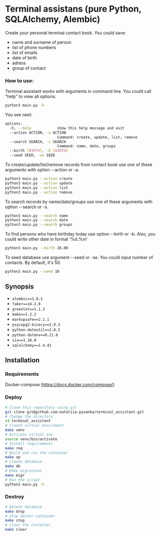 # Terminal assistans (pure Python, SQLAlchemy, Alembic)
Create your personal terminal contact book. You could save:
* name and surname of person
* list of phone numbers
* list of emails
* date of birth
* adress
* group of contact

### How to use:
Terminal assistant works with arguments in command line.
You could call "help" to view all options:
```bash
python3 main.py -h
```
You see next:
```bash
options:
  -h, --help            show this help message and exit
  --action ACTION, -a ACTION
                        Command: create, update, list, remove
  --search SEARCH, -s SEARCH
                        Command: name, date, groups
  --birth [BIRTH], -b [BIRTH]
  --seed SEED, -se SEED
```
To create/update/list/remove records from contact book use one of these arguments with option --action or -a.
```bash
python3 main.py --action create
python3 main.py --action update
python3 main.py --action list
python3 main.py --action remove
```
To search records by name/date/groups use one of these arguments with option --search or -s.
```bash
python3 main.py --search name
python3 main.py --search date
python3 main.py --search groups
```
To find persons who have birthday today use option --birth or -b. Also, you could write other date in format '%d.%m'
```bash
python3 main.py --birth 26.09
```
To seed database use argument --seed or -se. You could input number of contacts. By default, it's 50. 
```bash
python3 main.py --seed 10
```
## Synopsis

* `alembic==1.8.1`
* `faker==14.2.0`
* `greenlet==1.1.3`
* `mako==1.2.2`
* `markupsafe==2.1.1`
* `psycopg2-binary==2.9.3`
* `python-dateutil==2.8.2`
* `python-dotenv==0.21.0`
* `six==1.16.0`
* `sqlalchemy==1.4.41`

## Installation

### Requirements

Docker-compose (https://docs.docker.com/compose/)

### Deploy

```bash
# Clone this repository using git
git clone git@github.com:nataliia-pysanka/terminal_assistant.git
# Change the directory
cd terminal_assistant
# Create virtual enviroment
make venv
# Activate virtual env
source venv/bin/activate
# Install requirements
make req
# Build and run the container
make up
# Create database
make db
# Make migrations
make migr
# Run the script
python3 main.py -h
```

### Destroy

```bash
# Delete database
make drop
# Stop docker-container
make stop
# Clear the container
make clear
```
